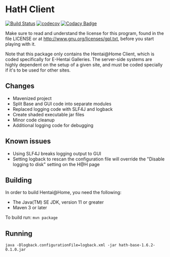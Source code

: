 # HatH Client

[![Build Status](https://github.com/brrritssocold/hath-client/actions/workflows/maven.yml/badge.svg?branch=master)](https://github.com/brrritssocold/hath-client/actions/workflows/maven.yml)
[![codecov](https://codecov.io/gh/brrritssocold/hath-client/branch/master/graph/badge.svg?token=SmxgDI7wEC)](https://codecov.io/gh/brrritssocold/hath-client)
[![Codacy Badge](https://img.shields.io/codacy/grade/37cd1054934c4c689912992827cf5c3a/master.svg?maxAge=2592000)](https://www.codacy.com/app/brrritssocold/hath-client?utm_source=github.com&amp;utm_medium=referral&amp;utm_content=brrritssocold/hath-client&amp;utm_campaign=Badge_Grade)

Make sure to read and understand the license for this program, found in the file LICENSE or at http://www.gnu.org/licenses/gpl.txt, before you start playing with it.

Note that this package only contains the Hentai@Home Client, which is coded specifically for E-Hentai Galleries. The server-side systems are highly dependent on the setup of a given site, and must be coded specially if it's to be used for other sites.

## Changes
 - Mavenized project
 - Split Base and GUI code into separate modules
 - Replaced logging code with SLF4J and logback
 - Create shaded executable jar files
 - Minor code cleanup
 - Additional logging code for debugging

## Known issues
 - Using SLF4J breaks logging output to GUI
 - Setting logback to rescan the configuration file will override the "Disable logging to disk" setting on the H@H page
 
## Building
In order to build Hentai@Home, you need the following:

- The Java(TM) SE JDK, version 11 or greater
- Maven 3 or later

To build run:
```mvn package```

## Running
```java -Dlogback.configurationFile=logback.xml -jar hath-base-1.6.2-0.1.0.jar```



